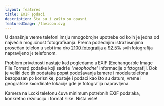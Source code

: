 ```yaml
---
layout: features
title: EXIF podaci
description: Šta su i zašto su opasni
featuredImage: /favicon.svg
---
```


U današnje vreme telefoni imaju mnogobrojne upotrebe od kojih je jedna od najvećih mogućnost fotografisanja. Prema poslednjim istraživanjima prosečan telefon u sebi ima oko [2100 fotografija](https://photutorial.com/photos-statistics/) a [92.5%](https://petapixel.com/2023/06/20/almost-all-photos-are-now-taken-on-smartphones-according-to-study/) svih fotografija napravljeno je telefonom.

Problem privatnosti nastaje kad pogledamo u EXIF (Exchangeable Image File Format) podatke koji sadrže _"neophodne"_ informacije o fotografiji. Dok je veliki deo tih podataka poput podešavanja kamere i modela telefona bezopasan po korisnike, postoje i podaci kao što su datum, vreme i geografske koordinate lokacije gde je fotografija napravljena.

Kamera na Locki telefonu čuva minimum potrebnih EXIF podataka, konkretno rezoluciju i format slike. Ništa više!
